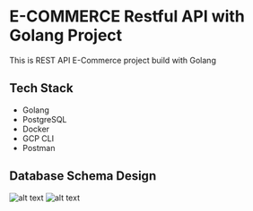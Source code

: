 # E-COMMERCE Restful API with Golang Project
This is REST API E-Commerce project build with Golang

## Tech Stack
- Golang
- PostgreSQL
- Docker
- GCP CLI
- Postman

## Database Schema Design
![alt text](https://ibb.co/R07BZ3Q)
![alt text](http://url/to/img.png)
